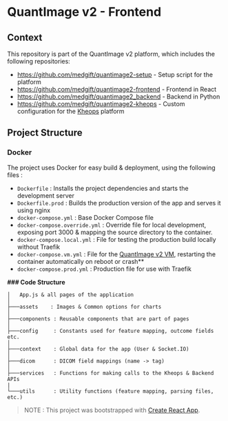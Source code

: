# QuantImage v2 - Frontend

## Context

This repository is part of the QuantImage v2 platform, which includes the following repositories:

- https://github.com/medgift/quantimage2-setup - Setup script for the platform
- https://github.com/medgift/quantimage2-frontend - Frontend in React
- https://github.com/medgift/quantimage2_backend - Backend in Python
- https://github.com/medgift/quantimage2-kheops - Custom configuration for the [Kheops](https://kheops.online) platform

## Project Structure

### Docker

The project uses Docker for easy build & deployment, using the following files :

- `Dockerfile` : Installs the project dependencies and starts the development server
- `Dockerfile.prod` : Builds the production version of the app and serves it using nginx
- `docker-compose.yml` : Base Docker Compose file
- `docker-compose.override.yml` : Override file for local development, exposing port 3000 & mapping the source directory to the container.
- `docker-compose.local.yml` : File for testing the production build locally without Traefik
- `docker-compose.vm.yml` : File for the [QuantImage v2 VM](https://medgift.github.io/quantimage-v2-info/#getting-started), restarting the container automatically on reboot or crash**
- `docker-compose.prod.yml` : Production file for use with Traefik

********### Code Structure********

```
│   App.js & all pages of the application
│
├───assets    : Images & Common options for charts
│
├───components : Reusable components that are part of pages
│
├───config     : Constants used for feature mapping, outcome fields etc.
│
├───context    : Global data for the app (User & Socket.IO)
│
├───dicom      : DICOM field mappings (name -> tag)
│
├───services   : Functions for making calls to the Kheops & Backend APIs
|
└───utils      : Utility functions (feature mapping, parsing files, etc.)
```

> NOTE : This project was bootstrapped with [Create React App](https://github.com/facebook/create-react-app).

